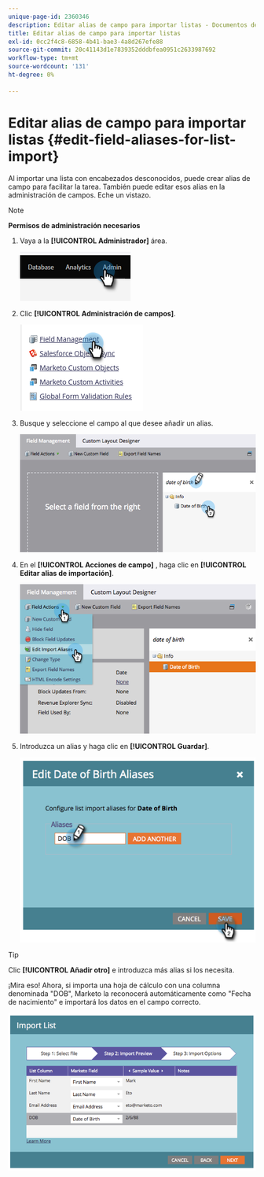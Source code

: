 ```yaml
---
unique-page-id: 2360346
description: Editar alias de campo para importar listas - Documentos de Marketo - Documentación del producto
title: Editar alias de campo para importar listas
exl-id: 0cc2f4c8-6858-4b41-bae3-4a8d267efe88
source-git-commit: 20c41143d1e7839352dddbfea0951c2633987692
workflow-type: tm+mt
source-wordcount: '131'
ht-degree: 0%

---
```


# Editar alias de campo para importar listas {#edit-field-aliases-for-list-import}

Al importar una lista con encabezados desconocidos, puede crear alias de campo para facilitar la tarea. También puede editar esos alias en la administración de campos. Eche un vistazo.

>[!NOTE]
>
>**Permisos de administración necesarios**

1. Vaya a la **[!UICONTROL Administrador]** área.

   ![](assets/edit-field-aliases-for-list-import-1.png)

1. Clic **[!UICONTROL Administración de campos]**.

   ![](assets/edit-field-aliases-for-list-import-2.png)

1. Busque y seleccione el campo al que desee añadir un alias.

   ![](assets/edit-field-aliases-for-list-import-3.png)

1. En el **[!UICONTROL Acciones de campo]** , haga clic en **[!UICONTROL Editar alias de importación]**.

   ![](assets/edit-field-aliases-for-list-import-4.png)

1. Introduzca un alias y haga clic en **[!UICONTROL Guardar]**.

   ![](assets/edit-field-aliases-for-list-import-5.png)

>[!TIP]
>
>Clic **[!UICONTROL Añadir otro]** e introduzca más alias si los necesita.

¡Mira eso! Ahora, si importa una hoja de cálculo con una columna denominada &quot;DOB&quot;, Marketo la reconocerá automáticamente como &quot;Fecha de nacimiento&quot; e importará los datos en el campo correcto.

![](assets/edit-field-aliases-for-list-import-6.png)
